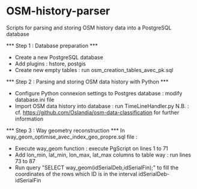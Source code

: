 # OSM-history-parser
Scripts for parsing and storing OSM history data into a PostgreSQL database

*** Step 1 : Database preparation ***
- Create a new PostgreSQL database
- Add plugins : hstore, postgis
- Create new empty tables : run osm_creation_tables_avec_pk.sql

*** Step 2 : Parsing and storing OSM data history with Python ***
- Configure Python connexion settings to Postgres database : modify database.ini file
- Import OSM data history into database : run TimeLineHandler.py
N.B. : cf. https://github.com/Oslandia/osm-data-classification for further information

*** Step 3 : Way geometry reconstruction ***
In way_geom_optimise_avec_index_geo_propre.sql file :
- Execute way_geom function : execute PgScript on lines 1 to 71 
- Add lon_min, lat_min, lon_max, lat_max columns to table way : run lines 73 to 87 
- Run query "SELECT way_geom(idSerialDeb,idSerialFin);" to fill the coordinates of the rows which ID is in the interval idSerialDeb-idSerialFin
